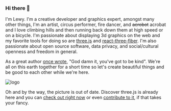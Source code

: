 ### Hi there 👋 

I'm Lewy. I'm a creative developer and graphics expert, amongst many other things, I'm an artist, circus performer, fire dancer, and ~~acrobot~~ acrobat and I love climbing hills and then running back down them at high speed or on a bicycle. I'm passionate about displaying 3d graphics on the web and my favorite tools for doing so are [three.js](https://github.com/mrdoob/three.js) and [react-three-fiber](https://github.com/pmndrs/react-three-fiber). I'm also passionate about open source software, data privacy, and social/cultural openness and freedom in general. 

As a great author [once wrote](https://www.goodreads.com/quotes/1889-hello-babies-welcome-to-earth-it-s-hot-in-the-summer), "God damn it, you've got to be kind". We're all on this earth together for a short time so let's create beautiful things and be good to each other while we're here. 

![logo](https://user-images.githubusercontent.com/5307958/149735892-905c6806-5a53-4aa0-a976-5d5ecc1e22f3.png)

Oh and by the way, the picture is out of date. Discover three.js is already here and you can [check out right now](https://discoverthreejs.com/) or even [contribute to it](https://github.com/looeee/discoverthreejs-site), if that takes your fancy. 
